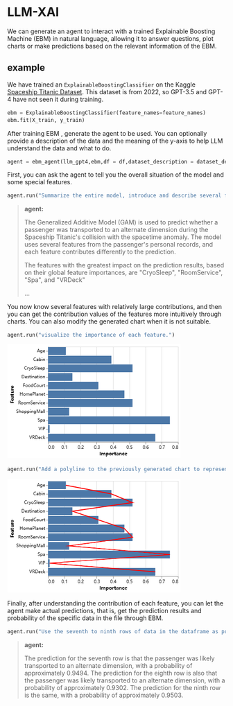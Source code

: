 # LLM-XAI

We can generate an agent to interact with a trained Explainable Boosting Machine (EBM) in natural language, allowing it to answer questions, plot charts or make predictions based on the relevant information of the EBM.

## example

We have trained an `ExplainableBoostingClassifier` on the Kaggle [Spaceship Titanic Dataset](https://www.kaggle.com/competitions/spaceship-titanic/overview). This dataset is from 2022, so GPT-3.5 and GPT-4 have not seen it during training.

```python
ebm = ExplainableBoostingClassifier(feature_names=feature_names)
ebm.fit(X_train, y_train)
```

After training EBM , generate the agent to be used. You can optionally provide a description of the data and the meaning of the y-axis to help LLM understand the data and what to do.

```python
agent = ebm_agent(llm_gpt4,ebm,df = df,dataset_description = dataset_description,y_axis_description = y_axis_description)
```

First, you can ask the agent to tell you the overall situation of the model and some special features.

```python
agent.run("Summarize the entire model, introduce and describe several features that have a greater impact on the prediction results.")
```

> **agent:**
>
> The Generalized Additive Model (GAM) is used to predict whether a passenger was transported to an alternate dimension during the Spaceship Titanic's collision with the spacetime anomaly. The model uses several features from the passenger's personal records, and each feature contributes differently to the prediction. 
>
> The features with the greatest impact on the prediction results, based on their global feature importances, are "CryoSleep", "RoomService", "Spa", and "VRDeck"
>
> ...

You now know several features with relatively large contributions, and then you can get the contribution values of the features more intuitively through charts. You can also modify the generated chart when it is not suitable.

```python
agent.run("visualize the importance of each feature.")
```

<img src="images/feature_importance.png">

```python
agent.run("Add a polyline to the previously generated chart to represent the changing trend of the importance of each feature.")
```

<img src="images/modified_feature.png">



Finally, after understanding the contribution of each feature, you can let the agent make actual predictions, that is, get the prediction results and probability of the specific data in the file through EBM.

```python
agent.run("Use the seventh to ninth rows of data in the dataframe as prediction samples and tell me the prediction results of each row.")
```

> **agent:**
> 
> The prediction for the seventh row is that the passenger was likely transported to an alternate dimension, with a probability of approximately 0.9494. The prediction for the eighth row is also that the passenger was likely transported to an alternate dimension, with a probability of approximately 0.9302. The prediction for the ninth row is the same, with a probability of approximately 0.9503.

